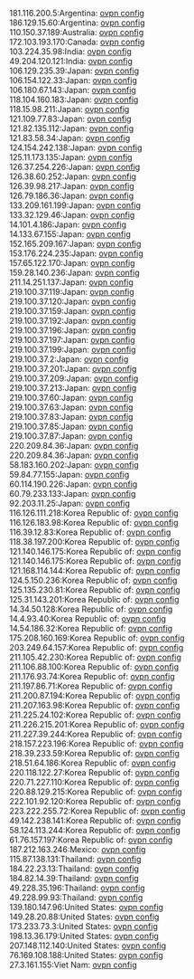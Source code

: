 181.116.200.5:Argentina: [ovpn config](vpn/181_116_200_5.ovpn)  
186.129.15.60:Argentina: [ovpn config](vpn/186_129_15_60.ovpn)  
110.150.37.189:Australia: [ovpn config](vpn/110_150_37_189.ovpn)  
172.103.193.170:Canada: [ovpn config](vpn/172_103_193_170.ovpn)  
103.224.35.98:India: [ovpn config](vpn/103_224_35_98.ovpn)  
49.204.120.121:India: [ovpn config](vpn/49_204_120_121.ovpn)  
106.129.235.39:Japan: [ovpn config](vpn/106_129_235_39.ovpn)  
106.154.122.33:Japan: [ovpn config](vpn/106_154_122_33.ovpn)  
106.180.67.143:Japan: [ovpn config](vpn/106_180_67_143.ovpn)  
118.104.160.183:Japan: [ovpn config](vpn/118_104_160_183.ovpn)  
118.15.98.211:Japan: [ovpn config](vpn/118_15_98_211.ovpn)  
121.109.77.83:Japan: [ovpn config](vpn/121_109_77_83.ovpn)  
121.82.135.112:Japan: [ovpn config](vpn/121_82_135_112.ovpn)  
121.83.58.34:Japan: [ovpn config](vpn/121_83_58_34.ovpn)  
124.154.242.138:Japan: [ovpn config](vpn/124_154_242_138.ovpn)  
125.11.173.135:Japan: [ovpn config](vpn/125_11_173_135.ovpn)  
126.37.254.226:Japan: [ovpn config](vpn/126_37_254_226.ovpn)  
126.38.60.252:Japan: [ovpn config](vpn/126_38_60_252.ovpn)  
126.39.98.217:Japan: [ovpn config](vpn/126_39_98_217.ovpn)  
126.79.186.36:Japan: [ovpn config](vpn/126_79_186_36.ovpn)  
133.209.161.199:Japan: [ovpn config](vpn/133_209_161_199.ovpn)  
133.32.129.46:Japan: [ovpn config](vpn/133_32_129_46.ovpn)  
14.101.4.186:Japan: [ovpn config](vpn/14_101_4_186.ovpn)  
14.133.67.155:Japan: [ovpn config](vpn/14_133_67_155.ovpn)  
152.165.209.167:Japan: [ovpn config](vpn/152_165_209_167.ovpn)  
153.176.224.235:Japan: [ovpn config](vpn/153_176_224_235.ovpn)  
157.65.122.170:Japan: [ovpn config](vpn/157_65_122_170.ovpn)  
159.28.140.236:Japan: [ovpn config](vpn/159_28_140_236.ovpn)  
211.14.251.137:Japan: [ovpn config](vpn/211_14_251_137.ovpn)  
219.100.37.119:Japan: [ovpn config](vpn/219_100_37_119.ovpn)  
219.100.37.120:Japan: [ovpn config](vpn/219_100_37_120.ovpn)  
219.100.37.159:Japan: [ovpn config](vpn/219_100_37_159.ovpn)  
219.100.37.192:Japan: [ovpn config](vpn/219_100_37_192.ovpn)  
219.100.37.196:Japan: [ovpn config](vpn/219_100_37_196.ovpn)  
219.100.37.197:Japan: [ovpn config](vpn/219_100_37_197.ovpn)  
219.100.37.199:Japan: [ovpn config](vpn/219_100_37_199.ovpn)  
219.100.37.2:Japan: [ovpn config](vpn/219_100_37_2.ovpn)  
219.100.37.201:Japan: [ovpn config](vpn/219_100_37_201.ovpn)  
219.100.37.209:Japan: [ovpn config](vpn/219_100_37_209.ovpn)  
219.100.37.213:Japan: [ovpn config](vpn/219_100_37_213.ovpn)  
219.100.37.60:Japan: [ovpn config](vpn/219_100_37_60.ovpn)  
219.100.37.63:Japan: [ovpn config](vpn/219_100_37_63.ovpn)  
219.100.37.83:Japan: [ovpn config](vpn/219_100_37_83.ovpn)  
219.100.37.85:Japan: [ovpn config](vpn/219_100_37_85.ovpn)  
219.100.37.87:Japan: [ovpn config](vpn/219_100_37_87.ovpn)  
220.209.84.36:Japan: [ovpn config](vpn/220_209_84_36.ovpn)  
220.209.84.36:Japan: [ovpn config](vpn/220_209_84_36.ovpn)  
58.183.160.202:Japan: [ovpn config](vpn/58_183_160_202.ovpn)  
59.84.77.155:Japan: [ovpn config](vpn/59_84_77_155.ovpn)  
60.114.190.226:Japan: [ovpn config](vpn/60_114_190_226.ovpn)  
60.79.233.133:Japan: [ovpn config](vpn/60_79_233_133.ovpn)  
92.203.11.25:Japan: [ovpn config](vpn/92_203_11_25.ovpn)  
116.126.111.218:Korea Republic of: [ovpn config](vpn/116_126_111_218.ovpn)  
116.126.183.98:Korea Republic of: [ovpn config](vpn/116_126_183_98.ovpn)  
116.39.12.83:Korea Republic of: [ovpn config](vpn/116_39_12_83.ovpn)  
118.38.197.200:Korea Republic of: [ovpn config](vpn/118_38_197_200.ovpn)  
121.140.146.175:Korea Republic of: [ovpn config](vpn/121_140_146_175.ovpn)  
121.140.146.175:Korea Republic of: [ovpn config](vpn/121_140_146_175.ovpn)  
121.168.114.144:Korea Republic of: [ovpn config](vpn/121_168_114_144.ovpn)  
124.5.150.236:Korea Republic of: [ovpn config](vpn/124_5_150_236.ovpn)  
125.135.230.81:Korea Republic of: [ovpn config](vpn/125_135_230_81.ovpn)  
125.31.143.201:Korea Republic of: [ovpn config](vpn/125_31_143_201.ovpn)  
14.34.50.128:Korea Republic of: [ovpn config](vpn/14_34_50_128.ovpn)  
14.4.93.40:Korea Republic of: [ovpn config](vpn/14_4_93_40.ovpn)  
14.54.186.32:Korea Republic of: [ovpn config](vpn/14_54_186_32.ovpn)  
175.208.160.169:Korea Republic of: [ovpn config](vpn/175_208_160_169.ovpn)  
203.249.64.157:Korea Republic of: [ovpn config](vpn/203_249_64_157.ovpn)  
211.105.42.230:Korea Republic of: [ovpn config](vpn/211_105_42_230.ovpn)  
211.106.88.100:Korea Republic of: [ovpn config](vpn/211_106_88_100.ovpn)  
211.176.93.74:Korea Republic of: [ovpn config](vpn/211_176_93_74.ovpn)  
211.197.86.71:Korea Republic of: [ovpn config](vpn/211_197_86_71.ovpn)  
211.200.87.194:Korea Republic of: [ovpn config](vpn/211_200_87_194.ovpn)  
211.207.163.98:Korea Republic of: [ovpn config](vpn/211_207_163_98.ovpn)  
211.225.24.102:Korea Republic of: [ovpn config](vpn/211_225_24_102.ovpn)  
211.226.215.201:Korea Republic of: [ovpn config](vpn/211_226_215_201.ovpn)  
211.227.39.244:Korea Republic of: [ovpn config](vpn/211_227_39_244.ovpn)  
218.157.223.196:Korea Republic of: [ovpn config](vpn/218_157_223_196.ovpn)  
218.39.233.59:Korea Republic of: [ovpn config](vpn/218_39_233_59.ovpn)  
218.51.64.186:Korea Republic of: [ovpn config](vpn/218_51_64_186.ovpn)  
220.118.122.27:Korea Republic of: [ovpn config](vpn/220_118_122_27.ovpn)  
220.71.227.110:Korea Republic of: [ovpn config](vpn/220_71_227_110.ovpn)  
220.88.129.215:Korea Republic of: [ovpn config](vpn/220_88_129_215.ovpn)  
222.101.92.120:Korea Republic of: [ovpn config](vpn/222_101_92_120.ovpn)  
223.222.255.72:Korea Republic of: [ovpn config](vpn/223_222_255_72.ovpn)  
49.142.238.141:Korea Republic of: [ovpn config](vpn/49_142_238_141.ovpn)  
58.124.113.244:Korea Republic of: [ovpn config](vpn/58_124_113_244.ovpn)  
61.76.157.197:Korea Republic of: [ovpn config](vpn/61_76_157_197.ovpn)  
187.212.163.246:Mexico: [ovpn config](vpn/187_212_163_246.ovpn)  
115.87.138.131:Thailand: [ovpn config](vpn/115_87_138_131.ovpn)  
184.22.23.13:Thailand: [ovpn config](vpn/184_22_23_13.ovpn)  
184.82.14.39:Thailand: [ovpn config](vpn/184_82_14_39.ovpn)  
49.228.35.196:Thailand: [ovpn config](vpn/49_228_35_196.ovpn)  
49.228.99.93:Thailand: [ovpn config](vpn/49_228_99_93.ovpn)  
139.180.147.96:United States: [ovpn config](vpn/139_180_147_96.ovpn)  
149.28.20.88:United States: [ovpn config](vpn/149_28_20_88.ovpn)  
173.233.73.3:United States: [ovpn config](vpn/173_233_73_3.ovpn)  
198.13.36.179:United States: [ovpn config](vpn/198_13_36_179.ovpn)  
207.148.112.140:United States: [ovpn config](vpn/207_148_112_140.ovpn)  
76.169.108.188:United States: [ovpn config](vpn/76_169_108_188.ovpn)  
27.3.161.155:Viet Nam: [ovpn config](vpn/27_3_161_155.ovpn)  
